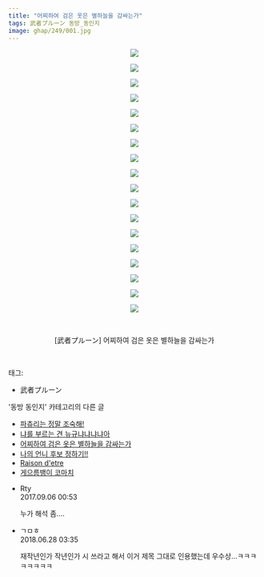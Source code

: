 ```yaml
---
title: "어찌하여 검은 옷은 별하늘을 감싸는가"
tags: 武者プルーン 동방_동인지
image: ghap/249/001.jpg
---
```

<div class="article">
<p style="text-align: center; clear: none; float: none;"><img src="{{ site.nasurl }}/ghap/249/001.jpg"/></p>
<p style="text-align: center; clear: none; float: none;"><img src="{{ site.nasurl }}/ghap/249/002.jpg"/></p>
<p style="text-align: center; clear: none; float: none;"><img src="{{ site.nasurl }}/ghap/249/003.jpg"/></p>
<p style="text-align: center; clear: none; float: none;"><img src="{{ site.nasurl }}/ghap/249/004.jpg"/></p>
<p style="text-align: center; clear: none; float: none;"><img src="{{ site.nasurl }}/ghap/249/005.jpg"/></p>
<p style="text-align: center; clear: none; float: none;"><img src="{{ site.nasurl }}/ghap/249/006.jpg"/></p>
<p style="text-align: center; clear: none; float: none;"><img src="{{ site.nasurl }}/ghap/249/007.jpg"/></p>
<p style="text-align: center; clear: none; float: none;"><img src="{{ site.nasurl }}/ghap/249/008.jpg"/></p>
<p style="text-align: center; clear: none; float: none;"><img src="{{ site.nasurl }}/ghap/249/009.jpg"/></p>
<p style="text-align: center; clear: none; float: none;"><img src="{{ site.nasurl }}/ghap/249/010.jpg"/></p>
<p style="text-align: center; clear: none; float: none;"><img src="{{ site.nasurl }}/ghap/249/011.jpg"/></p>
<p style="text-align: center; clear: none; float: none;"><img src="{{ site.nasurl }}/ghap/249/012.jpg"/></p>
<p style="text-align: center; clear: none; float: none;"><img src="{{ site.nasurl }}/ghap/249/013.jpg"/></p>
<p style="text-align: center; clear: none; float: none;"><img src="{{ site.nasurl }}/ghap/249/014.jpg"/></p>
<p style="text-align: center; clear: none; float: none;"><img src="{{ site.nasurl }}/ghap/249/015.jpg"/></p>
<p style="text-align: center; clear: none; float: none;"><img src="{{ site.nasurl }}/ghap/249/016.jpg"/></p>
<p style="text-align: center; clear: none; float: none;"><img src="{{ site.nasurl }}/ghap/249/017.jpg"/></p>
<p style="text-align: center; clear: none; float: none;"><img src="{{ site.nasurl }}/ghap/249/018.jpg"/></p>
<p style="text-align: center; clear: none; float: none;"><br/></p>
<p style="text-align: center; clear: none; float: none;">[武者プルーン] 어찌하여 검은 옷은 별하늘을 감싸는가</p>
<p><br/></p>
</div><div class="tagTrail">
<p>태그: </p>
<ul>
<li>武者プルーン</li>
</ul>
</div><div class="another">
<p>'동방 동인지' 카테고리의 다른 글</p>
<ul>
<li><a href="/2016-06-19-ghap_252">파츄리는 정말 조숙해!</a></li>
<li><a href="/2016-06-19-ghap_251">냐를 부르는 견 뉴규냐냐냐냐아</a></li>
<li><a href="/2016-06-19-ghap_249">어찌하여 검은 옷은 별하늘을 감싸는가</a></li>
<li><a href="/2016-06-19-ghap_248">나의 언니 후보 정하기!!</a></li>
<li><a href="/2016-06-19-ghap_247">Raison d'etre</a></li>
<li><a href="/2016-06-19-ghap_246">게으름뱅이 코마치</a></li>
</ul>
</div><div class="cb_module cb_fluid">
<div class="cb_wrt cb_profile">
<div class="comment">
<ul>
<li class="cb_thumb_off" id="comment15077029">
<div class="cb_comment_area">
<div class="cb_info_area">
<div class="cb_section">
<span class="cb_nick_name">Rty</span>
</div>
<div class="cb_section">
<span class="cb_date">2017.09.06 00:53 </span>
</div>
</div>
<div class="cb_dsc_comment">
<p class="cb_dsc">
											누가 해석 좀....
										</p>
</div>
</div></li>
<li class="cb_thumb_off" id="comment15277756">
<div class="cb_comment_area">
<div class="cb_info_area">
<div class="cb_section">
<span class="cb_nick_name">ㄱㅁㅎ</span>
</div>
<div class="cb_section">
<span class="cb_date">2018.06.28 03:35 </span>
</div>
</div>
<div class="cb_dsc_comment">
<p class="cb_dsc">
											재작년인가 작년인가 시 쓰라고 해서 이거 제목 그대로 인용했는데 우수상...ㅋㅋㅋㅋㅋㅋㅋㅋ
										</p>
</div>
</div></li>
</ul>
</div>
</div><!-- commentList close -->
</div>